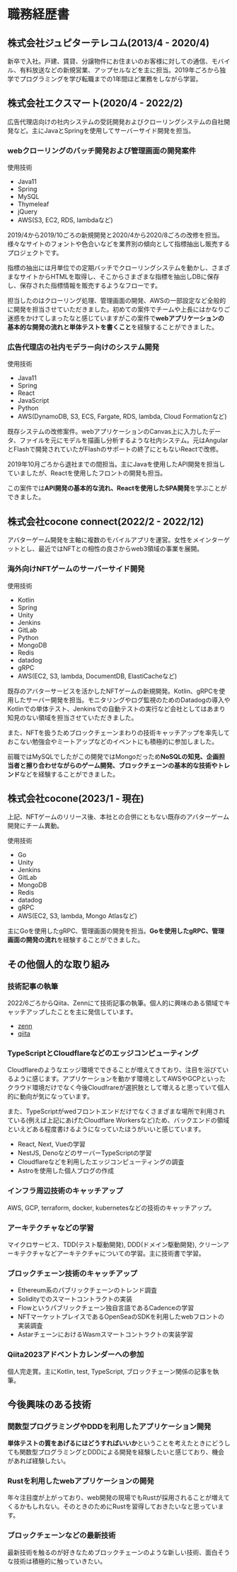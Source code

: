 # 職務経歴書

## 株式会社ジュピターテレコム(2013/4 - 2020/4)

新卒で入社。戸建、賃貸、分譲物件にお住まいのお客様に対しての通信、モバイル、有料放送などの新規営業、アップセルなどを主に担当。2019年ごろから独学でプログラミングを学び転職までの1年間ほど業務をしながら学習。

## 株式会社エクスマート(2020/4 - 2022/2)

広告代理店向けの社内システムの受託開発およびクローリングシステムの自社開発など。主にJavaとSpringを使用してサーバーサイド開発を担当。

### webクローリングのバッチ開発および管理画面の開発案件

使用技術
- Java11
- Spring
- MySQL
- Thymeleaf
- jQuery
- AWS(S3, EC2, RDS, lambdaなど)

2019/4から2019/10ごろの新規開発と2020/4から2020/8ごろの改修を担当。様々なサイトのフォントや色合いなどを業界別の傾向として指標抽出し販売するプロジェクトです。

指標の抽出には月単位での定期バッチでクローリングシステムを動かし、さまざまなサイトからHTMLを取得し、そこからさまざまな指標を抽出しDBに保存し、保存された指標情報を販売するようなフローです。

担当したのはクローリング処理、管理画面の開発、AWSの一部設定など全般的に開発を担当させていただきました。初めての案件でチームや上長にはかなりご迷惑をかけてしまったなと感じていますがこの案件で**webアプリケーションの基本的な開発の流れと単体テストを書くこと**を経験することができました。

### 広告代理店の社内モデラー向けのシステム開発

使用技術
- Java11
- Spring
- React
- JavaScript
- Python
- AWS(DynamoDB, S3, ECS, Fargate, RDS, lambda, Cloud Formationなど)

既存システムの改修案件。webアプリケーションのCanvas上に入力したデータ、ファイルを元にモデルを描画し分析するような社内システム。元はAngularとFlashで開発されていたがFlashのサポートの終了にともないReactで改修。

2019年10月ごろから退社までの間担当。主にJavaを使用したAPI開発を担当していましたが、Reactを使用したフロントの開発も担当。

この案件では**API開発の基本的な流れ、Reactを使用したSPA開発**を学ぶことができました。

## 株式会社cocone connect(2022/2 - 2022/12)

アバターゲーム開発を主軸に複数のモバイルアプリを運営。女性をメインターゲットとし、最近ではNFTとの相性の良さからweb3領域の事業を展開。

### 海外向けNFTゲームのサーバーサイド開発

使用技術
- Kotlin
- Spring
- Unity
- Jenkins
- GitLab
- Python
- MongoDB
- Redis
- datadog
- gRPC
- AWS(EC2, S3, lambda, DocumentDB, ElastiCacheなど)

既存のアバターサービスを活かしたNFTゲームの新規開発。Kotlin、gRPCを使用したサーバー開発を担当。モニタリングやログ監視のためのDatadogの導入やKotlinでの単体テスト、Jenkinsでの自動テストの実行など会社としてはあまり知見のない領域を担当させていただきました。

また、NFTを扱うためブロックチェーンまわりの技術キャッチアップを率先しておこない勉強会やミートアップなどのイベントにも積極的に参加しました。

前職ではMySQLでしたがこの開発ではMongoだっため**NoSQLの知見、企画担当者と擦り合わせながらのゲーム開発、ブロックチェーンの基本的な技術やトレンド**などを経験することができました。

## 株式会社cocone(2023/1 - 現在)

上記、NFTゲームのリリース後、本社との合併にともない既存のアバターゲーム開発にチーム異動。

使用技術
- Go
- Unity
- Jenkins
- GitLab
- MongoDB
- Redis
- datadog
- gRPC
- AWS(EC2, S3, lambda, Mongo Atlasなど)

主にGoを使用したgRPC、管理画面の開発を担当。**Goを使用したgRPC、管理画面の開発の流れ**を経験することができました。

## その他個人的な取り組み

### 技術記事の執筆

2022/6ごろからQiita、Zennにて技術記事の執筆。個人的に興味のある領域でキャッチアップしたことを主に発信しています。

- [zenn](https://zenn.dev/jy8752)
- [qiita](https://qiita.com/JY8752)

### TypeScriptとCloudflareなどのエッジコンピューティング

Cloudflareのようなエッジ環境でできることが増えてきており、注目を浴びているように感じます。アプリケーションを動かす環境としてAWSやGCPといったクラウド環境だけでなく今後Cloudfrareが選択肢として増えると思っていて個人的に動向が気になっています。

また、TypeScriptがwedフロントエンドだけでなくさまざまな場所で利用されている(例えば上記にあげたCloudflare Workersなど)ため、バックエンドの領域といえどある程度書けるようになっていたほうがいいと感じています。

- React, Next, Vueの学習
- NestJS, DenoなどのサーバーTypeScriptの学習
- Cloudflareなどを利用したエッジコンピューティングの調査
- Astroを使用した個人ブログの作成

### インフラ周辺技術のキャッチアップ

AWS, GCP, terraform, docker, kubernetesなどの技術のキャッチアップ。

### アーキテクチャなどの学習

マイクロサービス、TDD(テスト駆動開発), DDD(ドメイン駆動開発), クリーンアーキテクチャなどアーキテクチャについての学習。主に技術書で学習。

### ブロックチェーン技術のキャッチアップ

- Ethereum系のパブリックチェーンのトレンド調査
- Solidityでのスマートコントラクトの実装
- Flowというパブリックチェーン独自言語であるCadenceの学習
- NFTマーケットプレイスであるOpenSeaのSDKを利用したwebフロントの実装調査
- AstarチェーンにおけるWasmスマートコントラクトの実装学習

### Qiita2023アドベントカレンダーへの参加

個人完走賞。主にKotlin, test, TypeScript, ブロックチェーン関係の記事を執筆。

## 今後興味のある技術

### 関数型プログラミングやDDDを利用したアプリケーション開発

**単体テストの質をあげるにはどうすればいいか**ということを考えたときにどうしても関数型プログラミングとDDDによる開発を経験したいと感じており、機会があれば経験したい。

### Rustを利用したwebアプリケーションの開発

年々注目度が上がっており、web開発の現場でもRustが採用されることが増えてくるかもしれない。そのときのためにRustを習得しておきたいなと思っています。

### ブロックチェーンなどの最新技術

最新技術を触るのが好きなためブロックチェーンのような新しい技術、面白そうな技術は積極的に触っていきたい。